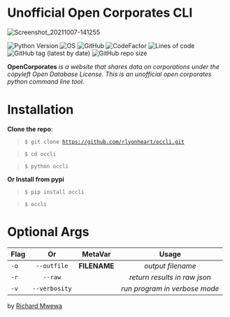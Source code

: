 # Unofficial Open Corporates CLI

![Screenshot_20211007-141255](https://user-images.githubusercontent.com/74001397/136382206-cb964438-6e51-4c49-9c7f-c7babd3634dc.jpg)


![Python Version](https://img.shields.io/badge/python-3.x-blue?style=flat&logo=python)
![OS](https://img.shields.io/badge/OS-GNU%2FLinux-red?style=flat&logo=linux)
![GitHub](https://img.shields.io/github/license/rlyonheart/occli?style=flat)
![CodeFactor](https://www.codefactor.io/repository/github/rlyonheart/occli/badge)
![Lines of code](https://img.shields.io/tokei/lines/github/rlyonheart/occli)
![GitHub tag (latest by date)](https://img.shields.io/github/v/tag/rlyonheart/occli) 
![GitHub repo size](https://img.shields.io/github/repo-size/rlyonheart/occli)

**OpenCorporates** *is a website that shares data on corporations under the copyleft Open Database License. 
This is an unofficial open corporates python command line tool.*

# Installation
**Clone the repo**:
> <code>$ git clone https://github.com/rlyonheart/occli.git</code>

> <code>$ cd occli</code>

> <code>$ python occli</code>


**Or Install from pypi**
> <code>$ pip install occli</code>

> <code>$ occli</code>


# Optional Args
| Flag           | Or            |MetaVar|                 Usage|
| ------------- |:-------------:|:----------------------:|:---------:|
| <code>-o</code>      | <code>--outfile</code>      |   **FILENAME** |  *output filename*  |
| <code>-r</code> | <code>--raw</code>  |    |  *return results in raw json*  |
| <code>-v</code> | <code>--verbosity</code>  |    |  *run program in verbose mode*  |


by [Richard Mwewa](https://about.me/rlyonheart)

